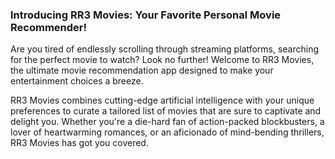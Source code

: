 ### Introducing RR3 Movies: Your Favorite Personal Movie Recommender!

Are you tired of endlessly scrolling through streaming platforms, searching for the perfect movie to watch? Look no further! Welcome to RR3 Movies, the ultimate movie recommendation app designed to make your entertainment choices a breeze.

RR3 Movies combines cutting-edge artificial intelligence with your unique preferences to curate a tailored list of movies that are sure to captivate and delight you. Whether you're a die-hard fan of action-packed blockbusters, a lover of heartwarming romances, or an aficionado of mind-bending thrillers, RR3 Movies has got you covered.